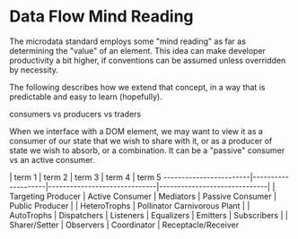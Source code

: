 # Data Flow Mind Reading

The microdata standard employs some "mind reading" as far as determining the "value" of an element. This idea can make developer productivity a bit higher, if conventions can be assumed unless overridden by necessity.

The following describes how we extend that concept, in a way that is predictable and easy to learn (hopefully).

consumers vs producers vs traders

When we interface with a DOM element, we may want to view it as a consumer of our state that we wish to share with it, or as a producer of state we wish to absorb, or a combination.  It can be a "passive" consumer vs an active consumer.

| term 1                | term 2             | term 3                       | term 4                       | term 5
------------------------|--------------------|------------------------------|------------------------------|
| Targeting Producer    | Active Consumer    | Mediators                    | Passive Consumer             | Public Producer
|                       | HeteroTrophs       | Pollinator Carnivorous Plant |                  | AutoTrophs
| Dispatchers           | Listeners          | Equalizers
| Emitters              | Subscribers        |
| Sharer/Setter         | Observers          | Coordinator       | Receptacle/Receiver

